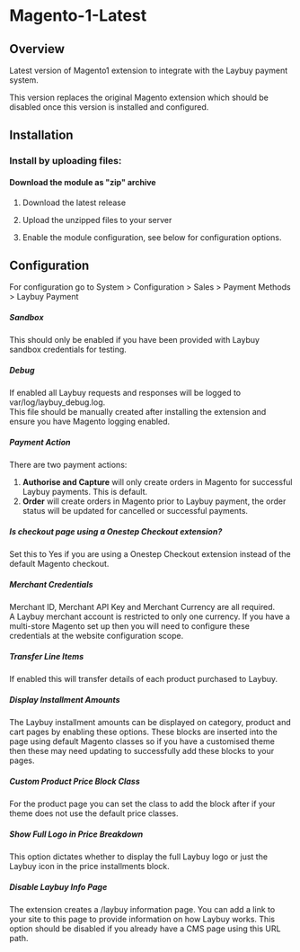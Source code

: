 # Magento-1-Latest

## Overview

Latest version of Magento1 extension to integrate with the Laybuy payment system.

This version replaces the original Magento extension which should be disabled once this version is installed and 
configured.

## Installation
    
### Install by uploading files:

#### Download the module as "zip" archive

1. Download the latest release

2. Upload the unzipped files to your server	

3. Enable the module configuration, see below for configuration options. 

## Configuration

For configuration go to System > Configuration > Sales > Payment Methods > Laybuy Payment

##### Sandbox
This should only be enabled if you have been provided with Laybuy sandbox credentials for testing.

##### Debug
If enabled all Laybuy requests and responses will be logged to var/log/laybuy_debug.log.  
This file should be manually created after installing the extension and ensure you have Magento logging enabled.

##### Payment Action
There are two payment actions:  
1. **Authorise and Capture** will only create orders in Magento for successful Laybuy payments. This is default.  
2. **Order** will create orders in Magento prior to Laybuy payment, the order status will be updated for cancelled or 
successful payments.

##### Is checkout page using a Onestep Checkout extension?
Set this to Yes if you are using a Onestep Checkout extension instead of the default Magento checkout.

##### Merchant Credentials
Merchant ID, Merchant API Key and Merchant Currency are all required.  
A Laybuy merchant account is restricted to only one currency. If you have a multi-store Magento set up then you will
need to configure these credentials at the website configuration scope.

##### Transfer Line Items
If enabled this will transfer details of each product purchased to Laybuy.

##### Display Installment Amounts
The Laybuy installment amounts can be displayed on category, product and cart pages by enabling these options. These blocks
are inserted into the page using default Magento classes so if you have a customised theme then these may need updating
to successfully add these blocks to your pages.

##### Custom Product Price Block Class
For the product page you can set the class to add the block after if your theme does not use the default price classes.

##### Show Full Logo in Price Breakdown
This option dictates whether to display the full Laybuy logo or just the Laybuy icon in the price installments block.

##### Disable Laybuy Info Page
The extension creates a /laybuy information page. You can add a link to your site to this page to provide information
on how Laybuy works. This option should be disabled if you already have a CMS page using this URL path.